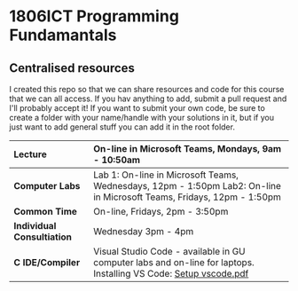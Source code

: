 # 1806ICT Programming Fundamantals

## Centralised resources 

I created this repo so that we can share resources and code for this course that we can all access. If you hav anything to add, submit a pull request and I'll probably accept it! If you want to submit your own code, be sure to create a folder with your name/handle with your solutions in it, but if you just want to add general stuff you can add it in the root folder.

|**Lecture**   |   On-line in Microsoft Teams, Mondays, 9am - 10:50am|
| :------------ | :------------ |
| **Computer Labs**  |  Lab 1: On-line in Microsoft Teams, Wednesdays, 12pm - 1:50pm  Lab2: On-line in Microsoft Teams, Fridays, 12pm - 1:50pm|
|  **Common Time** |  On-line, Fridays, 2pm - 3:50pm |
|  **Individual Consultiation** |   Wednesday 3pm - 4pm|
|  **C IDE/Compiler** |   Visual Studio Code - available in GU computer labs and on-line for laptops. Installing VS Code: [Setup vscode.pdf](https://bblearn.griffith.edu.au/bbcswebdav/pid-6948694-dt-content-rid-124816147_1/xid-124816147_1 "Setup vscode.pdf")|
